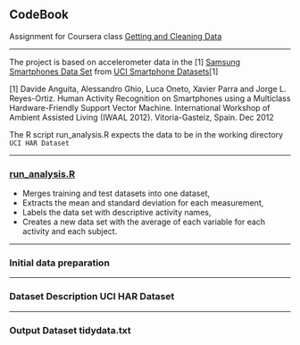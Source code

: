 
## CodeBook
Assignment for Coursera class [Getting and Cleaning Data](https://class.coursera.org/getdata-002)

---

The project is based on accelerometer data in the [1]
[Samsung Smartphones Data Set](https://d396qusza40orc.cloudfront.net/getdata%2Fprojectfiles%2FUCI%20HAR%20Dataset.zip "Download Smartphone Data")
from [UCI Smartphone Datasets](http://archive.ics.uci.edu/ml/datasets/Human+Activity+Recognition+Using+Smartphones)[1]

[1] Davide Anguita, Alessandro Ghio, Luca Oneto, Xavier Parra and Jorge L. Reyes-Ortiz. Human Activity Recognition on Smartphones using a Multiclass Hardware-Friendly Support Vector Machine. International Workshop of Ambient Assisted Living (IWAAL 2012). Vitoria-Gasteiz, Spain. Dec 2012



The R script run_analysis.R expects the data to be in the working directory
`UCI HAR Dataset`

---

### [run_analysis.R](https://www.github.com/annwitbrock/DataClean)
* Merges training and test datasets into one dataset,
* Extracts the mean and standard deviation for each measurement,
* Labels the data set with descriptive activity names,
* Creates a new data set with the average of each variable for each activity and each subject.

---

### Initial data preparation
 
 
---
 
### Dataset Description UCI HAR Dataset
 
---

### Output Dataset tidydata.txt
 